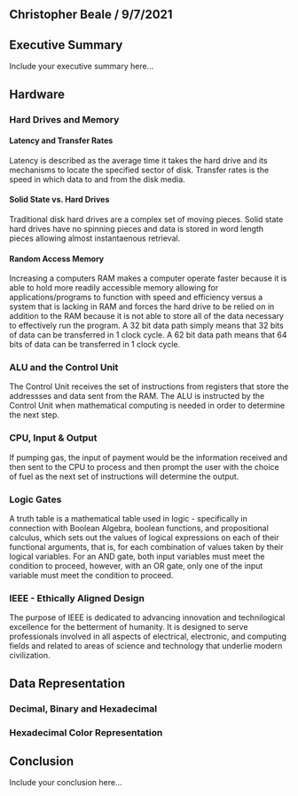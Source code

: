 ## Christopher Beale / 9/7/2021

## Executive Summary 
Include your executive summary here...

## Hardware
### Hard Drives and Memory

#### Latency and Transfer Rates
Latency is described as the average time it takes the hard drive and its mechanisms to locate the specified sector of disk.
Transfer rates is the speed in which data to and from the disk media.

#### Solid State vs. Hard Drives
Traditional disk hard drives are a complex set of moving pieces.
Solid state hard drives have no spinning pieces and data is stored in word length pieces allowing almost instantaenous retrieval. 

#### Random Access Memory
Increasing a computers RAM makes a computer operate faster because it is able to hold more readily accessible memory allowing for applications/programs to function with speed and efficiency versus a system that is lacking in RAM and forces the hard drive to be relied on in addition to the RAM because it is not able to store all of the data necessary to effectively run the program. 
A 32 bit data path simply means that 32 bits of data can be transferred in 1 clock cycle. A 62 bit data path means that 64 bits of data can be transferred in 1 clock cycle.

### ALU and the Control Unit
The Control Unit receives the set of instructions from registers that store the addressses and data sent from the RAM. The ALU is instructed by the Control Unit when mathematical computing is needed in order to determine the next step.

### CPU, Input & Output
If pumping gas, the input of payment would be the information received and then sent to the CPU to process and then prompt the user with the choice of fuel as the next set of instructions will determine the output. 

### Logic Gates 
A truth table is a mathematical table used in logic - specifically in connection with Boolean Algebra, boolean functions, and propositional calculus, which sets out the values of logical expressions on each of their functional arguments, that is, for each combination of values taken by their logical variables.
For an AND gate, both input variables must meet the condition to proceed, however, with an OR gate, only one of the input variable must meet the condition to proceed.

### IEEE - Ethically Aligned Design
The purpose of IEEE is dedicated to advancing innovation and technilogical excellence for the betterment of humanity. It is designed to serve professionals involved in all aspects of electrical, electronic, and computing fields and related to areas of science and technology that underlie modern civilization.

## Data Representation

### Decimal, Binary and Hexadecimal

### Hexadecimal Color Representation

## Conclusion
Include your conclusion here...
